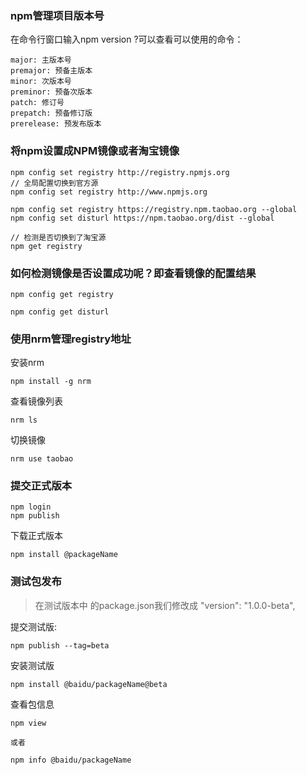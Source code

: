 ### npm管理项目版本号
在命令行窗口输入npm version ?可以查看可以使用的命令：
```
major: 主版本号
premajor: 预备主版本
minor: 次版本号
preminor: 预备次版本
patch: 修订号
prepatch: 预备修订版
prerelease: 预发布版本
```
### 将npm设置成NPM镜像或者淘宝镜像
```
npm config set registry http://registry.npmjs.org
// 全局配置切换到官方源
npm config set registry http://www.npmjs.org

npm config set registry https://registry.npm.taobao.org --global
npm config set disturl https://npm.taobao.org/dist --global

// 检测是否切换到了淘宝源
npm get registry
```
### 如何检测镜像是否设置成功呢？即查看镜像的配置结果
```
npm config get registry 

npm config get disturl  
```
### 使用nrm管理registry地址
安装nrm
```
npm install -g nrm
```
查看镜像列表
```
nrm ls
```
切换镜像
```
nrm use taobao
```
### 提交正式版本
```
npm login
npm publish
```
下载正式版本
```
npm install @packageName
```
### 测试包发布

> 在测试版本中 的package.json我们修改成 "version": "1.0.0-beta",

提交测试版:
```
npm publish --tag=beta
```
安装测试版
```
npm install @baidu/packageName@beta
```
查看包信息
```
npm view

或者

npm info @baidu/packageName 
```
